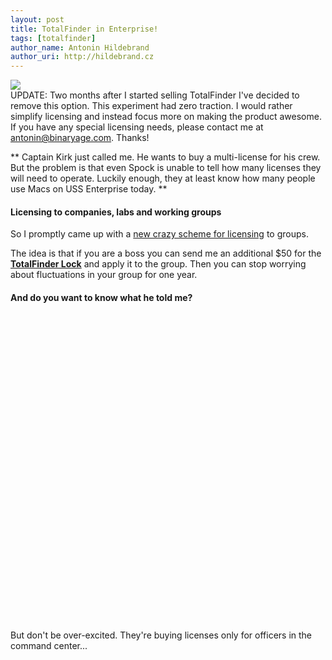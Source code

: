 ```yaml
---
layout: post
title: TotalFinder in Enterprise!
tags: [totalfinder]
author_name: Antonin Hildebrand
author_uri: http://hildebrand.cz
---
```


<img src="{{site.url}}/base/img/totalfinder-icon-lock.png" class="intro-icon"/>

<div class="blog-update">UPDATE: Two months after I started selling TotalFinder I've decided to remove this option. This experiment had zero traction. I would rather simplify licensing and instead focus more on making the product awesome. If you have any special licensing needs, please contact me at <a href="mailto:antonin@binaryage.com">antonin@binaryage.com</a>. Thanks!</div>

** Captain Kirk just called me. He wants to buy a multi-license for his crew. But the problem is that even Spock is unable to tell how many licenses they will need to operate. Luckily enough, they at least know how many people use Macs on USS Enterprise today. **

#### Licensing to companies, labs and working groups

So I promptly came up with a [new crazy scheme for licensing](http://totalfinder.binaryage.com/office-license) to groups. 

The idea is that if you are a boss you can send me an additional $50 for the **[TotalFinder Lock](https://sites.fastspring.com/binaryage/instant/totalfinderlock)** and apply it to the group. Then you can stop worrying about fluctuations in your group for one year.

#### And do you want to know what he told me?

<object width="620" height="490"><param name="movie" value="http://www.youtube.com/v/sghncnGkFAo?fs=1&amp;hl=en_US"></param><param name="allowFullScreen" value="true"></param><param name="allowscriptaccess" value="always"></param><embed src="http://www.youtube.com/v/sghncnGkFAo?fs=1&amp;hl=en_US" type="application/x-shockwave-flash" allowscriptaccess="always" allowfullscreen="true" width="620" height="490"></embed></object>

But don't be over-excited. They're buying licenses only for officers in the command center...